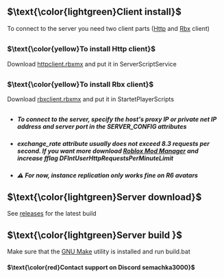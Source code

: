 ## $\text{\color{lightgreen}Client install}$
To connect to the server you need two client parts ([Http](https://github.com/semachkin/SemenNet/tree/master?tab=readme-ov-file#textcoloryellowto-install-http-client) and [Rbx](https://github.com/semachkin/SemenNet/tree/master?tab=readme-ov-file#textcoloryellowto-install-rbx-client) client)
##
### $\text{\color{yellow}To install Http client}$
Download [httpclient.rbxmx](https://github.com/semachkin/SemenNet/releases/download/HttpClient/httpclient.rbxmx) and put it in ServerScriptService
##
### $\text{\color{yellow}To install Rbx client}$
Download [rbxclient.rbxmx](https://github.com/semachkin/SemenNet/releases/download/RbxClient/rbxclient.rbxmx) and put it in StartetPlayerScripts
##
 - ##### To connect to the server, specify the host's proxy IP or private net IP address and server port in the SERVER_CONFIG attributes
 - ##### exchange_rate attribute usually does not exceed 8.3 requests per second. If you want more download [Roblox Mod Manager](https://github.com/MaximumADHD/Roblox-Studio-Mod-Manager) and increase fflag DFIntUserHttpRequestsPerMinuteLimit
- ##### ⚠️ For now, instance replication only works fine on R6 avatars
## $\text{\color{lightgreen}Server download}$
See [releases](https://github.com/semachkin/HttpRobloxServer/releases/tag/Server) for the latest build

## $\text{\color{lightgreen}Server build }$
Make sure that the [GNU Make](https://www.gnu.org/software/make/) utility is installed and run build.bat

#### $\text{\color{red}Contact support on Discord semachka3000}$
